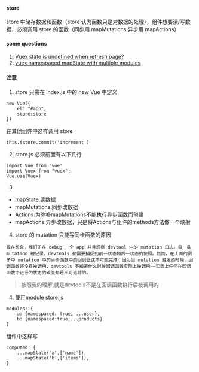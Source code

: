 #### store
store 中储存数据和函数（store 认为函数只是对数据的处理），组件想要读/写数据，必须调用 store 的函数（同步用 mapMutations,异步用 mapActions）


#### some questions
1. [Vuex state is undefined when refresh page?](https://forum.vuejs.org/t/vuex-state-is-undefined-when-refresh-page/42702/2)
2. [vuex namespaced mapState with multiple modules](https://stackoverflow.com/questions/45594244/vuex-namespaced-mapstate-with-multiple-modules)

#### 注意
1. store 只需在 index.js 中的 new Vue 中定义
```
new Vue({
    el: "#app",
    store:store
})
```
在其他组件中这样调用 store
```
this.$store.commit('increment')
```
2. store.js 必须前面有以下几行
```
import Vue from 'vue'
import Vuex from "vuex";
Vue.use(Vuex)
```
3. 
* mapState:读数据
* mapMutations:同步改数据
* Actions:为弥补mapMutations不能执行异步函数而创建
* mapActions:异步改数据，只是将Actions与组件的methods方法做一个映射
4. store 的 mutation 只能写同步函数的原因
```
现在想象，我们正在 debug 一个 app 并且观察 devtool 中的 mutation 日志。每一条 mutation 被记录，devtools 都需要捕捉到前一状态和后一状态的快照。然而，在上面的例子中 mutation 中的异步函数中的回调让这不可能完成：因为当 mutation 触发的时候，回调函数还没有被调用，devtools 不知道什么时候回调函数实际上被调用——实质上任何在回调函数中进行的状态的改变都是不可追踪的。
```
> 按照我的理解,就是devtools不是在回调函数执行后被调用的
4. 使用module
store.js
```
modules: {
    a: {namespaced: true, ...user},
    b: {namespaced:true,...products}
}
```
组件中这样写
```
computed: {
    ...mapState('a',['name']),
    ...mapState('b',['items']),
}
```


